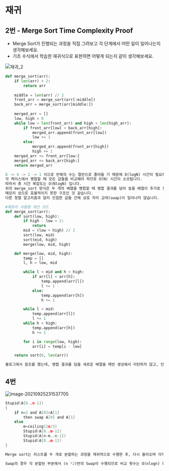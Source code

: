 # 재귀


## 2번 - Merge Sort Time Complexity Proof

- Merge Sort가 진행되는 과정을 직접 그려보고 각 단계에서 어떤 일이 일어나는지 생각해보세요.
- 기초 수식에서 학습한 재귀식으로 표현하면 어떻게 되는지 같이 생각해보세요.

![재귀_2](../5_재귀.assets/재귀_2.PNG)

```python
def merge_sort(arr):
    if len(arr) < 2:
        return arr
    
    middle = len(arr) // 2
    front_arr = merge_sort(arr[:middle])
    back_arr = merge_sort(arr[middle:])
    
    merged_arr = []
    low, high = 0
    while low < len(front_arr) and high < len(high_arr):
        if front_arr[low] < back_arr[high]:
            merged_arr.append(front_arr[low])
            low += 1
        else:
            merged_arr.append(front_arr[high])
            high += 1
    merged_arr += front_arr[low:]
    merged_arr += back_arr[high:]
    return merged_arr
```



```python
8 -> 4 -> 2 -> 1 식으로 반복의 수는 절반으로 줄어들 기 때문에 O(logN) 시간이 필요하다.
각 케이스에서 병합할 때 모든 값들을 비교해야 하므로 O(N) 시간이 소모됩니다. 
따라서 총 시간 복잡도는 O(NlogN) 입니다.
위의 merge_sort 방식은 두 개의 배열을 병합할 때 병합 결과를 담아 놓을 배열이 추가로 필요합니다. 
메모리 상으로 효율적이지 못한 구조인 것 같습니다.
다른 정렬 알고리즘과 달리 인접한 값들 간에 상호 자리 교대(swap)이 일어나지 않습니다.
```



```python
#메모리 사용량 개선 코드
def merge_sort(arr):
    def sort(low, high):
        if high - low < 2:
            return
        mid = (low + high) // 2
        sort(low, mid)
        sort(mid, high)
        merge(low, mid, high)

    def merge(low, mid, high):
        temp = []
        l, h = low, mid

        while l < mid and h < high:
            if arr[l] < arr[h]:
                temp.append(arr[l])
                l += 1
            else:
                temp.append(arr[h])
                h += 1

        while l < mid:
            temp.append(arr[l])
            l += 1
        while h < high:
            temp.append(arr[h])
            h += 1

        for i in range(low, high):
            arr[i] = temp[i - low]

    return sort(0, len(arr))
```



```python
블로그에서 참조를 했는데, 병합 결과를 담을 새로운 배열을 매번 생성해서 리턴하지 않고, 인덱스 접근을 이용해 입력 배열을 계속해서 업데이트하면 메모리 사용량을 대폭 줄일 수 있는 코드라고 설명되어있습니다.
```



## 4번 

![image-20210925231537705](../5_재귀.assets/image-20210925231537705.png)

```c
Stupid(A[0..n-1])
{
    if n=2 and A[0]>A[1]
        then swap A[0] and A[1]
    else
        m=ceiling(2n/3)
        Stupid(A[0..m-1])
        Stupid(A[n-m..n-1])
        Stupid(A[0..m-1])
}
```

```python
Merge sort는 리스트를 두 개로 분할하는 과정을 재귀적으로 수행한 후, 다시 올라오며 각각을 정렬하며 합쳐지는 과정을 수행한다.

Swap의 경우 각 분할된 부분에서 (n *2)번의 Swap이 수행되므로 비교 횟수는 O(nlogn) 이 된다.
```

